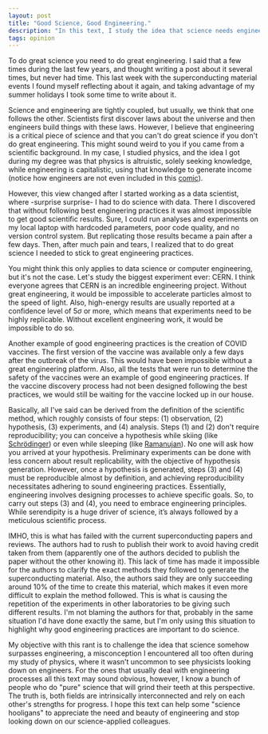 ```yaml
---
layout: post
title: "Good Science, Good Engineering."
description: "In this text, I study the idea that science needs engineering as much as engineering needs science. I defend the position that doing good science without following best engineering practices is impossible."
tags: opinion
---
```


To do great science you need to do great engineering. I said that a few times during the last few years, and thought writing a post about it several times, but never had time. This last week with the superconducting material events I found myself reflecting about it again, and taking advantage of my summer holidays I took some time to write about it.

Science and engineering are tightly coupled, but usually, we think that one follows the other. Scientists first discover laws about the universe and then engineers build things with these laws. However, I believe that engineering is a critical piece of science and that you can't do great science if you don't do great engineering. This might sound weird to you if you came from a scientific background. In my case, I studied physics, and the idea I got during my degree was that physics is altruistic, solely seeking knowledge, while engineering is capitalistic, using that knowledge to generate income (notice how engineers are not even included in this [comic](https://xkcd.com/435/)).

However, this view changed after I started working as a data scientist, where -surprise surprise- I had to do science with data. There I discovered that without following best engineering practices it was almost impossible to get good scientific results. Sure, I could run analyses and experiments on my local laptop with hardcoded parameters, poor code quality, and no version control system. But replicating those results became a pain after a few days. Then, after much pain and tears, I realized that to do great science I needed to stick to great engineering practices.

You might think this only applies to data science or computer engineering, but it's not the case. Let's study the biggest experiment ever: CERN. I think everyone agrees that CERN is an incredible engineering project. Without great engineering, it would be impossible to accelerate particles almost to the speed of light. Also, high-energy results are usually reported at a confidence level of $5 \sigma$ or more, which means that experiments need to be highly replicable. Without excellent engineering work, it would be impossible to do so.

Another example of good engineering practices is the creation of COVID vaccines. The first version of the vaccine was available only a few days after the outbreak of the virus. This would have been impossible without a great engineering platform. Also, all the tests that were run to determine the safety of the vaccines were an example of good engineering practices. If the vaccine discovery process had not been designed following the best practices, we would still be waiting for the vaccine locked up in our house.

Basically, all I've said can be derived from the definition of the scientific method, which roughly consists of four steps: (1) observation, (2) hypothesis, (3) experiments, and (4) analysis. Steps (1) and (2) don't require reproducibility; you can conceive a hypothesis while skiing (like [Schrödinger](https://www.forbes.com/sites/chadorzel/2018/02/06/why-vacations-are-essential-for-physics/)) or even while sleeping (like [Ramanujan](https://thesublimeblog.org/2022/08/09/it-came-to-me-in-a-dream-the-intuitive-mathematician-srinivasa-ramanujan/)). No one will ask how you arrived at your hypothesis. Preliminary experiments can be done with less concern about result replicability, with the objective of hypothesis generation. However, once a hypothesis is generated, steps (3) and (4) must be reproducible almost by definition, and achieving reproducibility necessitates adhering to sound engineering practices. Essentially, engineering involves designing processes to achieve specific goals. So, to carry out steps (3) and (4), you need to embrace engineering principles. While serendipity is a huge driver of science, it’s always followed by a meticulous scientific process.

IMHO, this is what has failed with the current superconducting papers and reviews. The authors had to rush to publish their work to avoid having credit taken from them (apparently one of the authors decided to publish the paper without the other knowing it). This lack of time has made it impossible for the authors to clarify the exact methods they followed to generate the superconducting material. Also, the authors said they are only succeeding around 10% of the time to create this material, which makes it even more difficult to explain the method followed. This is what is causing the repetition of the experiments in other laboratories to be giving such different results. I'm not blaming the authors for that, probably in the same situation I'd have done exactly the same, but I'm only using this situation to highlight why good engineering practices are important to do science.

My objective with this rant is to challenge the idea that science somehow surpasses engineering, a misconception I encountered all too often during my study of physics, where it wasn't uncommon to see physicists looking down on engineers. For the ones that usually deal with engineering processes all this text may sound obvious, however, I know a bunch of people who do "pure" science that will grind their teeth at this perspective. The truth is, both fields are intrinsically interconnected and rely on each other's strengths for progress. I hope this text can help some "science hooligans" to appreciate the need and beauty of engineering and stop looking down on our science-applied colleagues.
